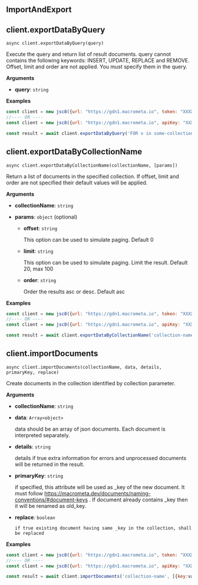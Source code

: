 ## ImportAndExport


## client.exportDataByQuery

`async client.exportDataByQuery(query)`

Execute the query and return list of result documents. query cannot contains the following keywords: INSERT, UPDATE, REPLACE and REMOVE. Offset, limit and order are not applied. You must specify them in the query.

 **Arguments**

- **query**: `string`

**Examples**

```js
const client = new jsc8({url: "https://gdn1.macrometa.io", token: "XXXX"});
//---- OR ----
const client = new jsc8({url: "https://gdn1.macrometa.io", apiKey: "XXXX"});

const result = await client.exportDataByQuery('FOR x in some-collection LIMIT 0, 1000 RETURN x');
```

## client.exportDataByCollectionName

`async client.exportDataByCollectionName(collectionName, [params])`

 Return a list of documents in the specified collection. If offset, limit and order are not specified their default values will be applied.


 **Arguments**

- **collectionName**: `string`

- **params**: `object` (optional)
   
    - **offset**: `string`

        This option can be used to simulate paging. Default 0

    - **limit**: `string`

        This option can be used to simulate paging. Limit the result. Default 20, max 100

    - **order**: `string`

        Order the results asc or desc. Default asc

**Examples**

```js
const client = new jsc8({url: "https://gdn1.macrometa.io", token: "XXXX"});
//---- OR ----
const client = new jsc8({url: "https://gdn1.macrometa.io", apiKey: "XXXX"});

const result = await client.exportDataByCollectionName('collection-name', {});
```

## client.importDocuments

`async client.importDocuments(collectionName, data, details, primaryKey, replace)`

 Create documents in the collection identified by collection parameter.

 **Arguments**

- **collectionName**: `string`

- **data**: `Array<object>`

    data should be an array of json documents. Each document is interpreted separately.

- **details**: `string`

    details if true extra information for errors and unprocessed documents will be returned in the result.

- **primaryKey**: `string`

     if specified, this attribute will be used as _key of the new document. It must follow https://macrometa.dev/documents/naming-conventions/#document-keys . If document already contains _key then it will be renamed as old_key.

- **replace**: `boolean`

      if true existing document having same _key in the collection, shall be replaced

**Examples**

```js
const client = new jsc8({url: "https://gdn1.macrometa.io", token: "XXXX"});
//---- OR ----
const client = new jsc8({url: "https://gdn1.macrometa.io", apiKey: "XXXX"});

const result = await client.importDocuments('collection-name', [{key:value}], true, 'key', true);
```
